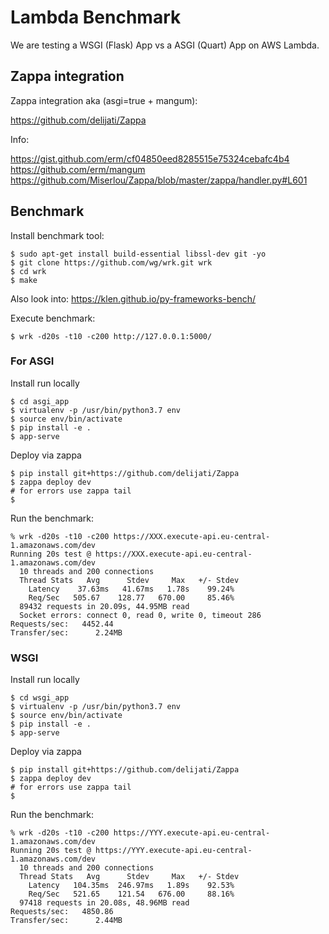 # Lambda Benchmark

We are testing a WSGI (Flask) App vs a ASGI (Quart) App on AWS Lambda.

## Zappa integration

Zappa integration aka (asgi=true + mangum):

https://github.com/delijati/Zappa

Info:

https://gist.github.com/erm/cf04850eed8285515e75324cebafc4b4
https://github.com/erm/mangum
https://github.com/Miserlou/Zappa/blob/master/zappa/handler.py#L601

## Benchmark

Install benchmark tool:

```
$ sudo apt-get install build-essential libssl-dev git -yo
$ git clone https://github.com/wg/wrk.git wrk
$ cd wrk
$ make
```

Also look into: https://klen.github.io/py-frameworks-bench/

Execute benchmark:

```
$ wrk -d20s -t10 -c200 http://127.0.0.1:5000/
```

### For ASGI

Install run locally

```
$ cd asgi_app 
$ virtualenv -p /usr/bin/python3.7 env
$ source env/bin/activate
$ pip install -e .
$ app-serve
```

Deploy via zappa

```
$ pip install git+https://github.com/delijati/Zappa
$ zappa deploy dev
# for errors use zappa tail
$ 
```

Run the benchmark:

```
% wrk -d20s -t10 -c200 https://XXX.execute-api.eu-central-1.amazonaws.com/dev
Running 20s test @ https://XXX.execute-api.eu-central-1.amazonaws.com/dev
  10 threads and 200 connections
  Thread Stats   Avg      Stdev     Max   +/- Stdev
    Latency    37.63ms   41.67ms   1.78s    99.24%
    Req/Sec   505.67    128.77   670.00     85.46%
  89432 requests in 20.09s, 44.95MB read
  Socket errors: connect 0, read 0, write 0, timeout 286
Requests/sec:   4452.44
Transfer/sec:      2.24MB
```

### WSGI

Install run locally

```
$ cd wsgi_app 
$ virtualenv -p /usr/bin/python3.7 env
$ source env/bin/activate
$ pip install -e .
$ app-serve
```

Deploy via zappa

```
$ pip install git+https://github.com/delijati/Zappa
$ zappa deploy dev
# for errors use zappa tail
$ 
```

Run the benchmark:

```
% wrk -d20s -t10 -c200 https://YYY.execute-api.eu-central-1.amazonaws.com/dev
Running 20s test @ https://YYY.execute-api.eu-central-1.amazonaws.com/dev
  10 threads and 200 connections
  Thread Stats   Avg      Stdev     Max   +/- Stdev
    Latency   104.35ms  246.97ms   1.89s    92.53%
    Req/Sec   521.65    121.54   676.00     88.16%
  97418 requests in 20.08s, 48.96MB read
Requests/sec:   4850.86
Transfer/sec:      2.44MB
```
